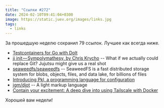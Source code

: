 ```yaml
---
title: "Ссылки #272"
date: 2024-02-10T09:41:04+0300
image: https://static.juev.org/images/links.jpg
tags: 
  - links
---
```


За прошедшую неделю сохранил 79 ссылок. Лучшее как всегда ниже.

- [Testcontainers for Go with Dolt](https://dolthub.com/blog/2024-02-05-testcontainers-for-go-with-dolt/)
- [jj init — Sympolymathesy, by Chris Krycho](https://v5.chriskrycho.com/essays/jj-init/) --  What if we actually could replace Git? Jujutsu might give us a real shot
- [seaweedfs/seaweedfs](https://github.com/seaweedfs/seaweedfs) -- SeaweedFS is a fast distributed storage system for blobs, objects, files, and data lake, for billions of files
- [Introducing Pkl, a programming language for configuration](https://pkl-lang.org/blog/introducing-pkl.html)
- [jgm/djot](https://github.com/jgm/djot) -- A light markup language
- [Contain your excitement: A deep dive into using Tailscale with Docker](https://tailscale.com/blog/docker-tailscale-guide)

Хорошей вам недели!
